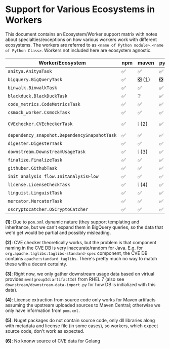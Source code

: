 # Support for Various Ecosystems in Workers

This document contains an Ecosystem/Worker support matrix with notes about specialties/exceptions on how various workers work with different ecosystems.
The workers are referred to as `<name of Python module>.<name of Python Class>`.
Workers not included here are ecosystem agnostic.

| Worker/Ecosystem                             | npm                                | maven                              | pypi                               | nuget                              | go                                 |
|----------------------------------------------|------------------------------------|------------------------------------|------------------------------------|------------------------------------|------------------------------------|
| `anitya.AnityaTask`                          | :white_check_mark:                 | :white_check_mark:                 | :white_check_mark:                 | :negative_squared_cross_mark:      | :negative_squared_cross_mark:
| `bigquery.BigQueryTask`                      | :white_check_mark:                 | :negative_squared_cross_mark:  (1) | :negative_squared_cross_mark:      | :grey_question:                    | :negative_squared_cross_mark:
| `binwalk.BinwalkTask`                        | :white_check_mark:                 | :white_check_mark:                 | :white_check_mark:                 | :grey_exclamation:  (5)            | :grey_question:
| `blackduck.BlackDuckTask`                    | :white_check_mark:                 | :grey_question:                    | :white_check_mark:                 | :grey_question:                    | :grey_question:
| `code_metrics.CodeMetricsTask`               | :white_check_mark:                 | :white_check_mark:                 | :white_check_mark:                 | :grey_exclamation:  (5)            | :negative_squared_cross_mark:
| `csmock_worker.CsmockTask`                   | :white_check_mark:                 | :white_check_mark:                 | :white_check_mark:                 | :grey_exclamation:  (5)            | :grey_question:
| `CVEchecker.CVEcheckerTask`                  | :white_check_mark:                 | :grey_exclamation:  (2)            | :white_check_mark:                 | :white_check_mark:                 | :negative_squared_cross_mark: (6)
| `dependency_snapshot.DependencySnapshotTask` | :white_check_mark:                 | :white_check_mark:                 | :white_check_mark:                 | :white_check_mark:                 | :white_check_mark:
| `digester.DigesterTask`                      | :white_check_mark:                 | :white_check_mark:                 | :white_check_mark:                 | :white_check_mark:                 | :white_check_mark:
| `downstream.DownstreamUsageTask`             | :white_check_mark:                 | :grey_exclamation:  (3)            | :white_check_mark:                 | :negative_squared_cross_mark:      | :negative_squared_cross_mark:
| `finalize.FinalizeTask`                      | :white_check_mark:                 | :white_check_mark:                 | :white_check_mark:                 | :white_check_mark:                 | :white_check_mark:
| `githuber.GithubTask`                        | :white_check_mark:                 | :white_check_mark:                 | :white_check_mark:                 | :white_check_mark:                 | :white_check_mark:
| `init_analysis_flow.InitAnalysisFlow`        | :white_check_mark:                 | :white_check_mark:                 | :white_check_mark:                 | :white_check_mark:                 | :white_check_mark:
| `license.LicenseCheckTask`                   | :white_check_mark:                 | :grey_exclamation:  (4)            | :white_check_mark:                 | :grey_exclamation:  (5)            | :white_check_mark:
| `linguist.LinguistTask`                      | :white_check_mark:                 | :white_check_mark:                 | :white_check_mark:                 | :grey_exclamation:  (5)            | :grey_question:
| `mercator.MercatorTask`                      | :white_check_mark:                 | :white_check_mark:                 | :white_check_mark:                 | :white_check_mark:                 | :white_check_mark:
| `oscryptocatcher.OSCryptoCatcher`            | :white_check_mark:                 | :white_check_mark:                 | :white_check_mark:                 | :grey_question:                    | :grey_question:


**(1)**: Due to `pom.xml` dynamic nature (they support templating and inheritance, but we can't expand them in BigQuery queries, so the data that we'd get would be partial and possibly misleading.

**(2)**: CVE checker theoretically works, but the problem is that component naming in the CVE DB is very inaccurate/random for Java. E.g. for `org.apache.taglibs:taglibs-standard-spec` component, the CVE DB contains `apache:standard_taglibs`. There's pretty much no way to match these with a decent certainty.

**(3)**: Right now, we only gather downstream usage data based on virtual provides `mvn(groupId:artifactId)` from RHEL 7 (also see `downstream/downstream-data-import.py` for how DB is initialized with this data).

**(4)**: License extraction from source code only works for Maven artifacts assuming the upstream uploaded sources to Maven Central; otherwise we only have information from `pom.xml`.

**(5)**: Nuget packages do not contain source code, only dll libraries along with metadata and license file (in some cases), so workers, which expect source code, don't work as expected.

**(6)**: No knonw source of CVE data for Golang
